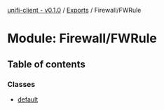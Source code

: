 [unifi-client - v0.1.0](../README.md) / [Exports](../modules.md) / Firewall/FWRule

# Module: Firewall/FWRule

## Table of contents

### Classes

- [default](../classes/firewall_fwrule.default.md)
